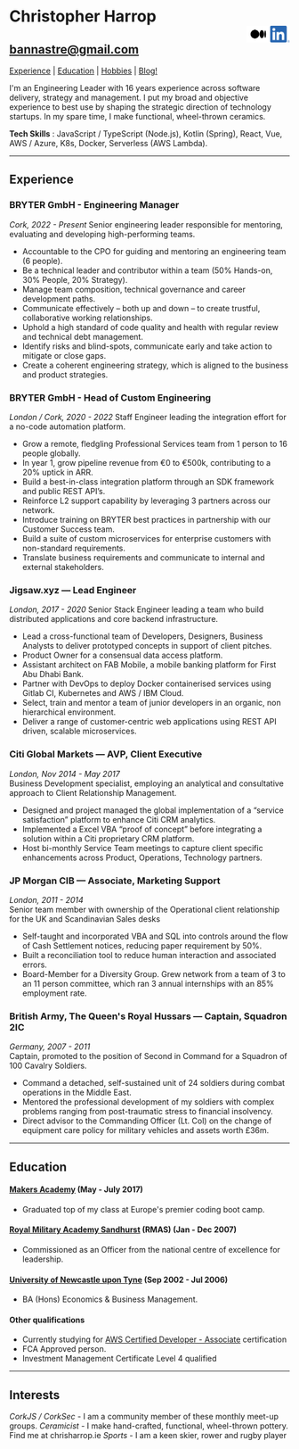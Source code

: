 <h1>Christopher Harrop
    <div class=logos>
        <a href="https://www.linkedin.com/in/christopher-harrop">
            <img src="./LI-In-Bug.png" alt="linkedin" height="30" width="auto" align="right">
        </a>
        <a href="https://www.medium.com/@bannastre">
            <img src="./Medium-Symbol-Black-CMYK@1x.png" alt="medium" height="30" width="auto" align="right">
        </a>
    </div>
</h1>

## [bannastre@gmail.com](mailto:bannastre@gmail.com)

<!-- [Projects](##projects) |  -->

[Experience](##experience) | [Education](##education) | [Hobbies](##hobbies) | [Blog!](https://medium.com/@bannastre)

I'm an Engineering Leader with 16 years experience across software delivery, strategy and management. I put my broad and objective experience to best use by shaping the strategic direction of technology startups. In my spare time, I make functional, wheel-thrown ceramics.

**Tech Skills** : JavaScript / TypeScript (Node.js), Kotlin (Spring), React, Vue, AWS / Azure, K8s, Docker, Serverless (AWS Lambda).

---

<!-- ## Projects

The majority of my work has been for private clients at [BRYTER](https://www.bryter.io) and [Jigsaw.xyz](https://www.jigsaw.xyz/). This is a small sample of some personal projects I have worked on. For a more current and complete list, see my [GitHub Repo's](https://github.com/bannastre?tab=repositories).

| Project                                                      | Description                                                                                                     | Technologies            |
| ------------------------------------------------------------ | --------------------------------------------------------------------------------------------------------------- | ----------------------- |
| [Ductu](https://ductu.herokuapp.com/)                        | A Mentoring platform that enables sharing of content and feedback more effectively.                             | Express, Node.js, ES6   |
| [Bearfoot News](https://github.com/bannastre/bearfoot-news)  | Summarise news articles on a single page using API calls to multiple sources.                                   | JavaScript (vanilla)    |
| [Acebook](https://tranquil-reef-45735.herokuapp.com/sign_in) | A social web-app where users can post, comment and like shared messages.                                        | Ruby, Rails             |
| [Chitter](https://chitter-feed.herokuapp.com)                | A messaging application that allows users to post messages to a public stream.                                  | Ruby, Postgres, Sinatra |
| [Takeaway](https://github.com/bannastre/takeaway)            | A model takeaway restaurant booking system. Order and receive a text with the cost and estimated delivery time. | Ruby, Twilio API        |
| [annachris7516.com](http://www.annachris7516.com)            | My first solo project - a handy place for guests to find information for my wedding in 2016.                    | HTML, CSS, Bootstrap    |

--- -->

## Experience

### BRYTER GmbH - Engineering Manager

_Cork, 2022 - Present_
Senior engineering leader responsible for mentoring, evaluating and developing high-performing teams.

- Accountable to the CPO for guiding and mentoring an engineering team (6 people).
- Be a technical leader and contributor within a team (50% Hands-on, 30% People, 20% Strategy).
- Manage team composition, technical governance and career development paths.
- Communicate effectively – both up and down – to create trustful, collaborative working relationships.
- Uphold a high standard of code quality and health with regular review and technical debt management.
- Identify risks and blind-spots, communicate early and take action to mitigate or close gaps.
- Create a coherent engineering strategy, which is aligned to the business and product strategies.

### BRYTER GmbH - Head of Custom Engineering

_London / Cork, 2020 - 2022_
Staff Engineer leading the integration effort for a no-code automation platform.

- Grow a remote, fledgling Professional Services team from 1 person to 16 people globally.
- In year 1, grow pipeline revenue from €0 to €500k, contributing to a 20% uptick in ARR.
- Build a best-in-class integration platform through an SDK framework and public REST API’s.
- Reinforce L2 support capability by leveraging 3 partners across our network.
- Introduce training on BRYTER best practices in partnership with our Customer Success team.
- Build a suite of custom microservices for enterprise customers with non-standard requirements.
- Translate business requirements and communicate to internal and external stakeholders.

### **Jigsaw.xyz** — Lead Engineer

_London, 2017 - 2020_
Senior Stack Engineer leading a team who build distributed applications and core backend infrastructure.

- Lead a cross-functional team of Developers, Designers, Business Analysts to deliver prototyped concepts in support of client pitches.
- Product Owner for a consensual data access platform.
- Assistant architect on FAB Mobile, a mobile banking platform for First Abu Dhabi Bank.
- Partner with DevOps to deploy Docker containerised services using Gitlab CI, Kubernetes and AWS / IBM Cloud.
- Select, train and mentor a team of junior developers in an organic, non hierarchical environment.
- Deliver a range of customer-centric web applications using REST API driven, scalable microservices.

### **Citi Global Markets** — AVP, Client Executive

_London, Nov 2014 - May 2017_  
Business Development specialist, employing an analytical and consultative approach to Client Relationship Management.

- Designed and project managed the global implementation of a “service satisfaction” platform to enhance Citi CRM analytics.
- Implemented a Excel VBA “proof of concept” before integrating a solution within a Citi proprietary CRM platform.
- Host bi-monthly Service Team meetings to capture client specific enhancements across Product, Operations, Technology partners.

### **JP Morgan CIB** — Associate, Marketing Support

_London, 2011 - 2014_  
Senior team member with ownership of the Operational client relationship for the UK and Scandinavian Sales desks

- Self-taught and incorporated VBA and SQL into controls around the flow of Cash Settlement notices, reducing paper requirement by 50%.
- Built a reconciliation tool to reduce human interaction and associated errors.
- Board-Member for a Diversity Group. Grew network from a team of 3 to an 11 person committee, which ran 3 annual internships with an 85% employment rate.

### **British Army, The Queen's Royal Hussars** — Captain, Squadron 2IC

_Germany, 2007 - 2011_  
Captain, promoted to the position of Second in Command for a Squadron of 100 Cavalry Soldiers.

- Command a detached, self-sustained unit of 24 soldiers during combat operations in the Middle East.
- Mentored the professional development of my soldiers with complex problems ranging from
  post-traumatic stress to financial insolvency.
- Direct advisor to the Commanding Officer (Lt. Col) on the change of equipment care policy for military
  vehicles and assets worth £36m.

---

## Education

#### [Makers Academy](http://www.makers.tech/) (May - July 2017)

- Graduated top of my class at Europe's premier coding boot camp.

#### [Royal Military Academy Sandhurst](https://www.army.mod.uk/who-we-are/our-schools-and-colleges/rma-sandhurst/officer-training/) (RMAS) (Jan - Dec 2007)

- Commissioned as an Officer from the national centre of excellence for leadership.

#### [University of Newcastle upon Tyne](https://www.ncl.ac.uk/undergraduate/degrees/ln12/#coursedetails) (Sep 2002 - Jul 2006)

- BA (Hons) Economics & Business Management.

#### Other qualifications

- Currently studying for [AWS Certified Developer - Associate](https://aws.amazon.com/certification/certified-developer-associate/) certification
- FCA Approved person.
- Investment Management Certificate Level 4 qualified

---

## Interests

_CorkJS / CorkSec_ - I am a community member of these monthly meet-up groups.
_Ceramicist_ - I make hand-crafted, functional, wheel-thrown pottery. Find me at chrisharrop.ie
_Sports_ - I am a keen skier, rower and rugby player
